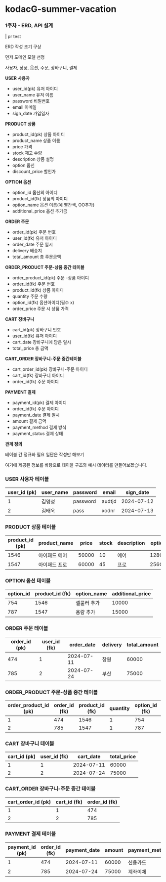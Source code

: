 # kodacG-summer-vacation

### 1주차 - ERD, API 설계
| pr test

ERD 작성 초기 구상

먼저 도메인 모델 선정 

사용자, 상풍, 옵션, 주문, 장바구니, 결제


 **USER 사용자**
- user_id(pk) 유저 아이디
- user_name   유저 이름
- password    비밀번호
- email       이메일 
- sign_date   가입일자
  
**PRODUCT 상품**
- product_id(pk)   상품 아이디
- product_name     상품 이름 
- price            가격
- stock            재고 수량
- description      상품 설명
- option           옵션
- discount_price   할인가

**OPTION 옵션**
- option_id        옵션의 아이디
- product_id(fk)   상품의 아이디
- option_name      옵션 이름(예 빨간색, OO추가)
- additional_price 옵션 추가금 

 **ORDER 주문**
- order_id(pk)     주문 번호
- user_id(fk)      유저 아이디
- order_date       주문 일시
- delivery         배송지
- total_amount     총 주문금액

**ORDER_PRODUCT 주문-상품 중간 테이블**
- order_product_id(pk)  주문 -상품 아이디
- order_id(fk)          주문 번호
- product_id(fk)        상품 아이디
- quantity              주문 수량
- option_id(fk)         옵션아이디(필수 x)
- order_price           주문 시 상품 가격

 **CART 장바구니**
- cart_id(pk)    장바구니 번호
- user_id(fk)     유저 아이디
- cart_date       장바구니에 담은 일시
- total_price     총 금액


**CART_ORDER 장바구니-주문 중간테이블**
- cart_order_id(pk)  장바구니-주문 아이디
- cart_id(fk)        장바구니 아이디
- order_id(fk)       주문 아이디

**PAYMENT 결제**
- payment_id(pk)     결제 아이디
- order_id(fk)       주문 아이디
- payment_date       결제 일시
- amount             결제 금액
- payment_method     결제 방식
- payment_status     결제 상태




**관계 정의** 


테이블 간 정규화 필요 일단은 작성만 해보기 

여기에 제공된 정보를 바탕으로 테이블 구조와 예시 데이터를 만들어보겠습니다.

### USER 사용자 테이블
| user_id (pk) | user_name | password | email  | sign_date |
|--------------|-----------|----------|--------|-----------|
| 1            | 김명성    | password | audtjd | 2024-07-12|
| 2            | 김태욱    | pass     | xodnr  | 2024-07-13|

### PRODUCT 상품 테이블
| product_id (pk) | product_name   | price  | stock | description | option | discount_price |
|-----------------|----------------|--------|-------|-------------|--------|----------------|
| 1546            | 아이패드 에어  | 50000  | 10    | 에어        | 128GB  | 10%            |
| 1547            | 아이패드 프로  | 60000  | 45    | 프로        | 256GB  | 15%            |

### OPTION 옵션 테이블
| option_id | product_id (fk) | option_name  | additional_price |
|-----------|------------------|--------------|------------------|
| 754       | 1546             | 셀룰러 추가  | 10000            |
| 787       | 1547             | 용량 추가    | 15000            |

### ORDER 주문 테이블
| order_id (pk) | user_id (fk) | order_date  | delivery | total_amount |
|---------------|--------------|-------------|----------|--------------|
| 474           | 1            | 2024-07-11  | 창원     | 60000        |
| 785           | 2            | 2024-07-24  | 부산     | 75000        |

### ORDER_PRODUCT 주문-상품 중간 테이블
| order_product_id (pk) | order_id (fk) | product_id (fk) | quantity | option_id (fk) | order_price |
|-----------------------|---------------|-----------------|----------|----------------|-------------|
| 1                     | 474           | 1546            | 1        | 754            | 60000       |
| 2                     | 785           | 1547            | 1        | 787            | 75000       |

### CART 장바구니 테이블
| cart_id (pk) | user_id (fk) | cart_date  | total_price |
|--------------|--------------|------------|-------------|
| 1            | 1            | 2024-07-11 | 60000       |
| 2            | 2            | 2024-07-24 | 75000       |

### CART_ORDER 장바구니-주문 중간 테이블
| cart_order_id (pk) | cart_id (fk) | order_id (fk) |
|--------------------|--------------|---------------|
| 1                  | 1            | 474           |
| 2                  | 2            | 785           |

### PAYMENT 결제 테이블
| payment_id (pk) | order_id (fk) | payment_date | amount | payment_method | payment_status |
|-----------------|---------------|--------------|--------|----------------|----------------|
| 1               | 474           | 2024-07-11   | 60000  | 신용카드       | 완료           |
| 2               | 785           | 2024-07-24   | 75000  | 계좌이체       | 완료           |







  
  
